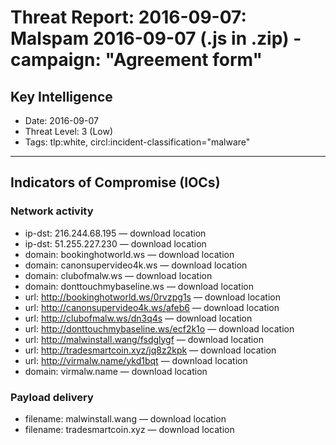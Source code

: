# Threat Report: 2016-09-07: Malspam 2016-09-07 (.js in .zip) - campaign: "Agreement form"


## Key Intelligence
* Date: 2016-09-07
* Threat Level: 3 (Low)
* Tags: tlp:white, circl:incident-classification="malware"

---

## Indicators of Compromise (IOCs)
### Network activity
* ip-dst: 216.244.68.195 — download location
* ip-dst: 51.255.227.230 — download location
* domain: bookinghotworld.ws — download location
* domain: canonsupervideo4k.ws — download location
* domain: clubofmalw.ws — download location
* domain: donttouchmybaseline.ws — download location
* url: http://bookinghotworld.ws/0rvzpg1s — download location
* url: http://canonsupervideo4k.ws/afeb6 — download location
* url: http://clubofmalw.ws/dn3q4s — download location
* url: http://donttouchmybaseline.ws/ecf2k1o — download location
* url: http://malwinstall.wang/fsdglygf — download location
* url: http://tradesmartcoin.xyz/jq8z2kpk — download location
* url: http://virmalw.name/ykd1bqt — download location
* domain: virmalw.name — download location

### Payload delivery
* filename: malwinstall.wang — download location
* filename: tradesmartcoin.xyz — download location
